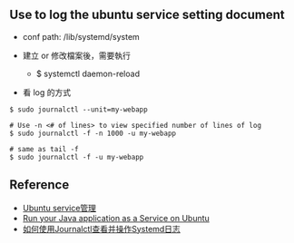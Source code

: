 ## Use to log the ubuntu service setting document
  * conf path: /lib/systemd/system
  * 建立 or 修改檔案後，需要執行
    * $ systemctl daemon-reload

  * 看 log 的方式
```
$ sudo journalctl --unit=my-webapp

# Use -n <# of lines> to view specified number of lines of log
$ sudo journalctl -f -n 1000 -u my-webapp

# same as tail -f
$ sudo journalctl -f -u my-webapp
```

## Reference
  * [Ubuntu service管理](https://chenhh.gitbooks.io/ubuntu-linux/content/service.html)
  * [Run your Java application as a Service on Ubuntu](https://medium.com/@sulmansarwar/run-your-java-application-as-a-service-on-ubuntu-544531bd6102)
  * [如何使用Journalctl查看并操作Systemd日志](https://blog.csdn.net/zstack_org/article/details/56274966)
